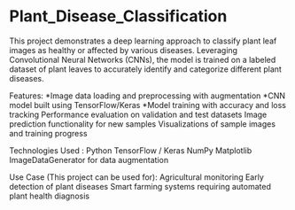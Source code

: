 # Plant_Disease_Classification
This project demonstrates a deep learning approach to classify plant leaf images as healthy or affected by various diseases. Leveraging Convolutional Neural Networks (CNNs), the model is trained on a labeled dataset of plant leaves to accurately identify and categorize different plant diseases.

Features:
*Image data loading and preprocessing with augmentation
*CNN model built using TensorFlow/Keras
*Model training with accuracy and loss tracking
Performance evaluation on validation and test datasets
Image prediction functionality for new samples
Visualizations of sample images and training progress

Technologies Used :
Python
TensorFlow / Keras
NumPy
Matplotlib
ImageDataGenerator for data augmentation

Use Case (This project can be used for):
Agricultural monitoring
Early detection of plant diseases
Smart farming systems requiring automated plant health diagnosis

